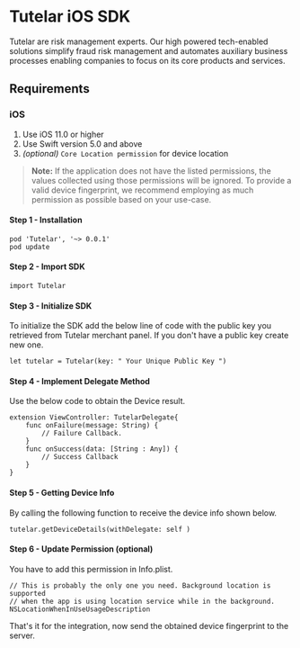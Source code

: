 # Tutelar iOS SDK

Tutelar are risk management experts. Our high powered tech-enabled solutions simplify fraud risk management and automates auxiliary business processes enabling companies to focus on its core products and services.

## Requirements
### iOS
1. Use iOS 11.0 or higher
2. Use Swift version 5.0 and above
3. _(optional)_ ```Core Location permission``` for device location

> __Note:__ If the application does not have the listed permissions, the values collected using those permissions will be ignored. To provide a valid device fingerprint, we recommend employing as much permission as possible based on your use-case.

#### Step 1 - Installation
```
pod 'Tutelar', '~> 0.0.1'
pod update
```
#### Step 2 - Import SDK
```
import Tutelar
```
#### Step 3 - Initialize SDK
To initialize the SDK add the below line of code with the public key you retrieved from Tutelar merchant panel. If you don't have a public key create new one.
```
let tutelar = Tutelar(key: " Your Unique Public Key ")
```
#### Step 4 - Implement  Delegate Method
Use the below code to obtain the Device result.
```
extension ViewController: TutelarDelegate{
    func onFailure(message: String) {
        // Failure Callback.
    }
    func onSuccess(data: [String : Any]) {
        // Success Callback
    }
}
```
#### Step 5 - Getting Device Info
By calling the following function to receive the device info shown below.
```
tutelar.getDeviceDetails(withDelegate: self )
```
#### Step 6 - Update Permission (optional)
You have to add this permission in Info.plist.
```
// This is probably the only one you need. Background location is supported
// when the app is using location service while in the background.
NSLocationWhenInUseUsageDescription
```
That's it for the integration, now send the obtained device fingerprint to the server.

